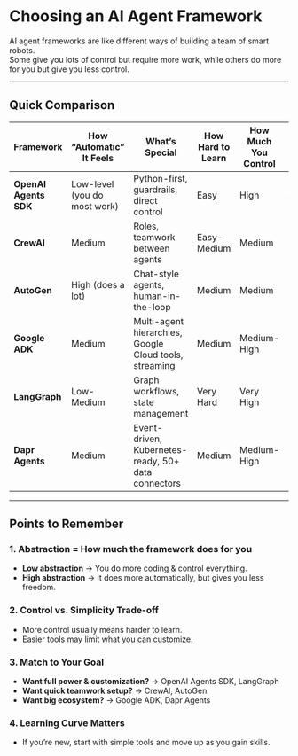 # Choosing an AI Agent Framework

AI agent frameworks are like different ways of building a team of smart robots.  
Some give you lots of control but require more work, while others do more for you but give you less control.

---

## Quick Comparison

| Framework            | How “Automatic” It Feels     | What’s Special                                          | How Hard to Learn | How Much You Control | How Simple It Feels |
|----------------------|-----------------------------|--------------------------------------------------------|-------------------|----------------------|---------------------|
| **OpenAI Agents SDK**| Low-level (you do most work) | Python-first, guardrails, direct control               | Easy              | High                 | Simple              |
| **CrewAI**           | Medium                      | Roles, teamwork between agents                         | Easy-Medium       | Medium               | Medium              |
| **AutoGen**          | High (does a lot)            | Chat-style agents, human-in-the-loop                   | Medium            | Medium               | Medium              |
| **Google ADK**       | Medium                      | Multi-agent hierarchies, Google Cloud tools, streaming | Medium            | Medium-High          | Medium              |
| **LangGraph**        | Low-Medium                  | Graph workflows, state management                      | Very Hard         | Very High            | Low                 |
| **Dapr Agents**      | Medium                      | Event-driven, Kubernetes-ready, 50+ data connectors    | Medium            | Medium-High          | Medium              |

---

## Points to Remember

### 1. Abstraction = How much the framework does for you
- **Low abstraction** → You do more coding & control everything.  
- **High abstraction** → It does more automatically, but gives you less freedom.

### 2. Control vs. Simplicity Trade-off
- More control usually means harder to learn.  
- Easier tools may limit what you can customize.

### 3. Match to Your Goal
- **Want full power & customization?** → OpenAI Agents SDK, LangGraph  
- **Want quick teamwork setup?** → CrewAI, AutoGen  
- **Want big ecosystem?** → Google ADK, Dapr Agents  

### 4. Learning Curve Matters
- If you’re new, start with simple tools and move up as you gain skills.
